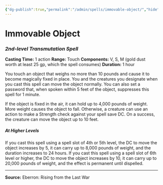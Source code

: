 ```yaml
---
{"dg-publish":true,"permalink":"/admin/spells/immovable-object/","hide":true,"updated":"2025-08-11T11:53:30.924+01:00"}
---
```


# Immovable Object
### *2nd-level Transmutation Spell*
**Casting Time:** 1 action
**Range:** Touch
**Components:** V, S, M (gold dust worth at least 25 gp, which the spell consumes)
**Duration:** 1 hour

You touch an object that weighs no more than 10 pounds and cause it to become magically fixed in place. You and the creatures you designate when you cast this spell can move the object normally. You can also set a password that, when spoken within 5 feet of the object, suppresses this spell for 1 minute.

If the object is fixed in the air, it can hold up to 4,000 pounds of weight. More weight causes the object to fall. Otherwise, a creature can use an action to make a Strength check against your spell save DC. On a success, the creature can move the object up to 10 feet.

##### At Higher Levels
If you cast this spell using a spell slot of 4th or 5th level, the DC to move the object increases by 5, it can carry up to 8,000 pounds of weight, and the duration increases to 24 hours. If you cast this spell using a spell slot of 6th level or higher, the DC to move the object increases by 10, it can carry up to 20,000 pounds of weight, and the effect is permanent until dispelled.

---
**Source:** Eberron: Rising from the Last War